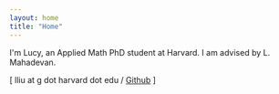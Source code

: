 ```yaml
---
layout: home
title: "Home"
---
```


I'm Lucy, an Applied Math PhD student at Harvard. I am advised by L. Mahadevan.

[ lliu at g dot harvard dot edu / <a href="https://github.com/lliu12">Github</a> ]
